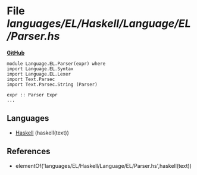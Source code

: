 # File _languages/EL/Haskell/Language/EL/Parser.hs_
**[GitHub](https://github.com/softlang/yas/blob/master/languages/EL/Haskell/Language/EL/Parser.hs)**
```
module Language.EL.Parser(expr) where
import Language.EL.Syntax
import Language.EL.Lexer
import Text.Parsec
import Text.Parsec.String (Parser)

expr :: Parser Expr
...
```

## Languages
* [Haskell](../languages/Haskell.md) (haskell(text))

## References
* elementOf('languages/EL/Haskell/Language/EL/Parser.hs',haskell(text))
